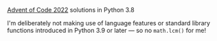 [Advent of Code 2022](https://adventofcode.com/2022) solutions in
Python 3.8

I'm deliberately not making use of language features or standard
library functions introduced in Python 3.9 or later — so no
`math.lcm()` for me!
